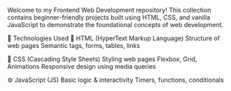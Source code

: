 Welcome to my Frontend Web Development repository! This collection contains beginner-friendly projects built using HTML, CSS, and vanilla JavaScript to demonstrate the foundational concepts of web development.


🔧 Technologies Used
🧱 HTML (HyperText Markup Language)
Structure of web pages
Semantic tags, forms, tables, links

🎨 CSS (Cascading Style Sheets)
Styling web pages
Flexbox, Grid, Animations
Responsive design using media queries

⚙️ JavaScript (JS)
Basic logic & interactivity
Timers, functions, conditionals
